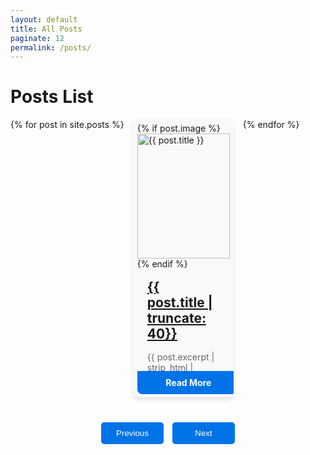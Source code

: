 ```yaml
---
layout: default
title: All Posts
paginate: 12
permalink: /posts/
---
```


<style>
  .posts-container {
    display: flex;
    flex-wrap: wrap;
    justify-content: start;
    gap: 15px;
  }

  .post-card {
    background-color: #f9f9f9;
    border-radius: 8px;
    overflow: hidden;
    display: flex;
    flex-direction: column;
    justify-content: space-between;
    box-shadow: 0 4px 6px rgba(0, 0, 0, 0.1);
    width: calc(100% / 3 - 20px);
    max-width: 290px;
    transition: transform 0.3s ease;
    padding: 6px;
    position:relative;
  }

  .post-card img {
    width: 100%;
    height: 200px;
    object-fit: cover;
  }

  .post-card h2 {
    font-size: 1.5em;
    margin: 16px;
    color: #333;
  }

  .post-card p {
    margin: 0 16px 16px;
    color: #666;
  }

  .read-more {
    display: block;
    text-align: center;
    padding: 10px;
    margin-top: auto;
    background-color: #0073e6;
    position:absolute;
    bottom:5px;
    width:90%;
    color: white;
    text-decoration: none;
    border-radius: 0 0 8px 8px;
    font-weight: bold;
  }

  .read-more:hover {
    background-color: #005bb5;
  }

  .post-card:hover {
    transform: translateY(-5px);
  }

  /* Responsive */
  @media (max-width: 768px) {
    .post-card {
      width: calc(100% / 2 - 20px);
    }
  }

  @media (max-width: 480px) {
    .post-card {
      width: 100%;
    }
  }

  .pagination {
    text-align: center;
    margin-top: 20px;
  }
  #page-numbers{
    width:50px !important;
    border-radius  :50px !important;
  }
  .page-number{
    width:50px !important;
    border-radius  :50px !important;

  }
  .active {
    width:50px !important;
    border-radius  :50px !important;
    background-color: #54a0ef !important;
    color:black !important;

  }
  .pagination button {
    background-color: #0073e6;
    color: white;
    border: none;
    padding: 10px 20px;
    margin: 20px 5px;
    border-radius: 5px;
    cursor: pointer;
    width:100px
    
  }

  .pagination button.disabled {
    background-color: #cccccc;
    cursor: not-allowed;
  }
</style>

<h1>Posts List</h1>

<div class="posts-container">
  {% for post in site.posts %}
    <div class="post-card">
      {% if post.image %}
        <img src="{{ post.image | absolute_url }}" alt="{{ post.title }}">
      {% endif %}
      <h2><a href="{{ post.url | absolute_url }}">{{ post.title | truncate: 40}}</a></h2>
      <p class="discription">{{ post.excerpt | strip_html | truncate: 150 }}</p>
      <a href="{{ post.url | absolute_url }}" class="read-more">Read More</a>
    </div>
  {% endfor %}
</div>

<div class="pagination">
  <button id="prev-page">Previous</button>
   <span id="page-numbers"></span>
  <button id="next-page">Next</button>
</div>

<script>
  document.addEventListener('DOMContentLoaded', function() {
    const postsPerPage = 12;
    const posts = document.querySelectorAll('.post-card');
    let currentPage = 1;
    const totalPages = Math.ceil(posts.length / postsPerPage);

    function showPage(page) {
      posts.forEach((post, index) => {
        post.style.display = (index >= (page - 1) * postsPerPage && index < page * postsPerPage) ? 'block' : 'none';
      });

      updatePageNumbers(page);
      document.getElementById('prev-page').disabled = page === 1;
      document.getElementById('next-page').disabled = page === totalPages;
    }

    function updatePageNumbers(page) {
      const pageNumbers = document.getElementById('page-numbers');
      pageNumbers.innerHTML = '';

      for (let i = Math.max(1, page - 3); i <= Math.min(totalPages, page + 3); i++) {
        const pageNumber = document.createElement('button');
        pageNumber.textContent = i;
        pageNumber.className = 'page-number';
        if (i === page) {
          pageNumber.classList.add('active');
        }
        pageNumber.addEventListener('click', function() {
          currentPage = i;
          showPage(currentPage);
        });
        pageNumbers.appendChild(pageNumber);
      }
    }

    document.getElementById('prev-page').addEventListener('click', function() {
      if (currentPage > 1) {
        currentPage--;
        showPage(currentPage);
      }
    });

    document.getElementById('next-page').addEventListener('click', function() {
      if (currentPage < totalPages) {
        currentPage++;
        showPage(currentPage);
      }
    });

    // Initial display
    showPage(currentPage);
  });
</script>